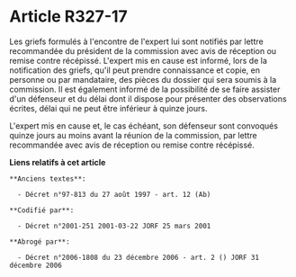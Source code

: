 # Article R327-17

Les griefs formulés à l'encontre de l'expert lui sont notifiés par lettre recommandée du président de la commission avec avis
de réception ou remise contre récépissé. L'expert mis en cause est informé, lors de la notification des griefs, qu'il peut
prendre connaissance et copie, en personne ou par mandataire, des pièces du dossier qui sera soumis à la commission. Il est
également informé de la possibilité de se faire assister d'un défenseur et du délai dont il dispose pour présenter des
observations écrites, délai qui ne peut être inférieur à quinze jours.

L'expert mis en cause et, le cas échéant, son défenseur sont convoqués quinze jours au moins avant la réunion de la
commission, par lettre recommandée avec avis de réception ou remise contre récépissé.

**Liens relatifs à cet article**

	**Anciens textes**:

	  - Décret n°97-813 du 27 août 1997 - art. 12 (Ab)

	**Codifié par**:

	  - Décret n°2001-251 2001-03-22 JORF 25 mars 2001

	**Abrogé par**:

	  - Décret n°2006-1808 du 23 décembre 2006 - art. 2 () JORF 31 décembre 2006
